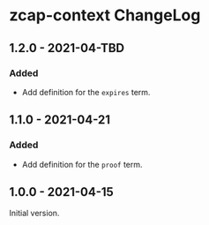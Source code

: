 # zcap-context ChangeLog

## 1.2.0 - 2021-04-TBD

### Added
- Add definition for the `expires` term.

## 1.1.0 - 2021-04-21

### Added
- Add definition for the `proof` term.

## 1.0.0 - 2021-04-15

Initial version.
